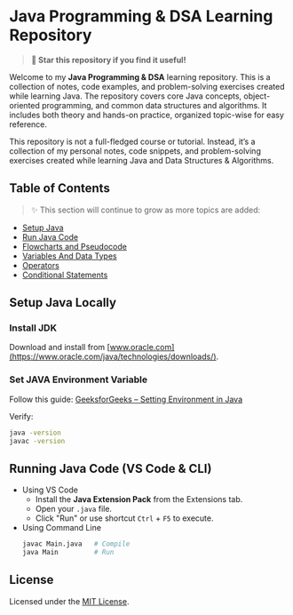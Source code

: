 # Java Programming & DSA Learning Repository

> **🌟 Star this repository if you find it useful!**

Welcome to my **Java Programming & DSA** learning repository. This is a collection of notes, code examples, and problem-solving exercises created while learning Java.
The repository covers core Java concepts, object-oriented programming, and common data structures and algorithms. It includes both theory and hands-on practice, organized topic-wise for easy reference.

This repository is not a full-fledged course or tutorial. Instead, it’s a collection of my personal notes, code snippets, and problem-solving exercises created while learning Java and Data Structures & Algorithms.

## Table of Contents

> ✨ This section will continue to grow as more topics are added:

- [Setup Java](#setup-java-locally)
- [Run Java Code](#running-java-code-vs-code--cli)
- [Flowcharts and Pseudocode](flowchartsAndPseudocode)
- [Variables And Data Types](variablesAndDataTypes)
- [Operators](operators)
- [Conditional Statements](conditionalStatements)

## Setup Java Locally

### Install JDK

Download and install from [www.oracle.com](https://www.oracle.com/java/technologies/downloads/).

### Set JAVA Environment Variable

Follow this guide: [GeeksforGeeks – Setting Environment in Java](https://www.geeksforgeeks.org/java/setting-environment-java/)

Verify:
```bash
java -version
javac -version
```

## Running Java Code (VS Code & CLI)

- Using VS Code
    - Install the **Java Extension Pack** from the Extensions tab.
    - Open your `.java` file.
    - Click "Run" or use shortcut `Ctrl` + `F5` to execute.
- Using Command Line
    ```bash
    javac Main.java   # Compile
    java Main         # Run
    ```

## License

Licensed under the [MIT License](LICENSE).